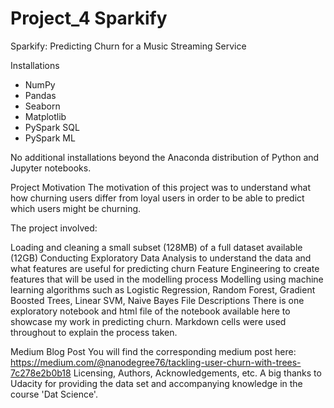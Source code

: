 # Project_4 Sparkify

Sparkify: Predicting Churn for a Music Streaming Service

Installations
- NumPy
- Pandas
- Seaborn
- Matplotlib
- PySpark SQL
- PySpark ML

No additional installations beyond the Anaconda distribution of Python and Jupyter notebooks.

Project Motivation
The motivation of this project was to understand what how churning users differ from loyal users in order to be able to predict which users might be churning.

The project involved:

Loading and cleaning a small subset (128MB) of a full dataset available (12GB)
Conducting Exploratory Data Analysis to understand the data and what features are useful for predicting churn
Feature Engineering to create features that will be used in the modelling process
Modelling using machine learning algorithms such as Logistic Regression, Random Forest, Gradient Boosted Trees, Linear SVM, Naive Bayes
File Descriptions
There is one exploratory notebook and html file of the notebook available here to showcase my work in predicting churn. Markdown cells were used throughout to explain the process taken.

Medium Blog Post
You will find the corresponding medium post here: https://medium.com/@nanodegree76/tackling-user-churn-with-trees-7c278e2b0b18 
Licensing, Authors, Acknowledgements, etc.
A big thanks to Udacity for providing the data set and accompanying knowledge in the course 'Dat Science'.
